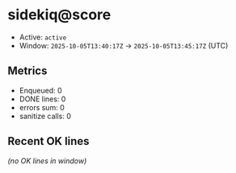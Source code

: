 # sidekiq@score

- Active: `active`
- Window: `2025-10-05T13:40:17Z` → `2025-10-05T13:45:17Z` (UTC)

## Metrics
- Enqueued: 0
- DONE lines: 0
- errors sum: 0
- sanitize calls: 0

## Recent OK lines
_(no OK lines in window)_
